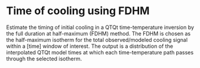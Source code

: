 # Time of cooling using FDHM
Estimate the timing of initial cooling in a QTQt time-temperature inversion by the full duration at half-maximum (FDHM) method. The FDHM is chosen as the half-maximum isotherm for the total observed/modeled cooling signal within a [time] window of interest. The output is a distribution of the interpolated QTQt model times at which each time-temperature path passes through the selected isotherm.
